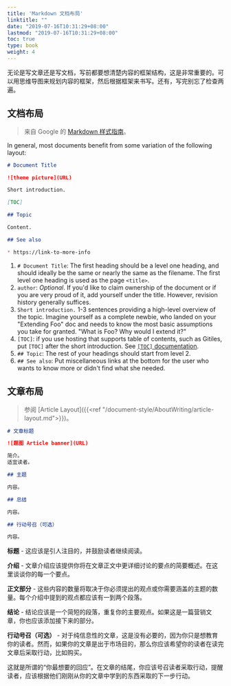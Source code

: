```yaml
---
title: 'Markdown 文档布局'
linktitle: ""
date: "2019-07-16T10:31:29+08:00"
lastmod: "2019-07-16T10:31:29+08:00"
toc: true
type: book
weight: 4
---
```



无论是写文章还是写文档，写前都要想清楚内容的框架结构，这是非常重要的。可以用思维导图来规划内容的框架，然后根据框架来书写。还有，写完别忘了检查两遍。

## 文档布局

> 来自 Google 的 [Markdown 样式指南](https://github.com/google/styleguide/blob/gh-pages/docguide/style.md)。
>

In general, most documents benefit from some variation of the following layout:

```markdown
# Document Title

![theme picture](URL)

Short introduction.

[TOC]

## Topic

Content.

## See also

* https://link-to-more-info
```

1. `# Document Title`: The first heading should be a level one heading, and should ideally be the same or nearly the same as the filename. The first level one heading is used as the page `<title>`.
2. `author`: *Optional*. If you'd like to claim ownership of the document or if you are very proud of it, add yourself under the title. However, revision history generally suffices.
3. `Short introduction.` 1-3 sentences providing a high-level overview of the topic. Imagine yourself as a complete newbie, who landed on your \"Extending Foo\" doc and needs to know the most basic assumptions you take for granted. \"What is Foo? Why would I extend it?\"
4. `[TOC]`: if you use hosting that supports table of contents, such as Gitiles, put `[TOC]` after the short introduction. See [`[TOC]` documentation](https://gerrit.googlesource.com/gitiles/+/master/Documentation/markdown.md#Table-of-contents).
5. `## Topic`: The rest of your headings should start from level 2.
6. `## See also`: Put miscellaneous links at the bottom for the user who wants to know more or didn't find what she needed.



## 文章布局

> 参阅 [Article Layout]({{<ref "/document-style/AboutWriting/article-layout.md">}})。

```markdown
# 文章标题

![题图 Article banner](URL)

简介。
适宜读者。

## 主题

内容。

## 总结

内容。

## 行动号召（可选）

内容。
```

**标题** - 这应该是引人注目的，并鼓励读者继续阅读。

**介绍** - 文章介绍应该提供你将在文章正文中更详细讨论的要点的简要概述。在这里谈谈你的每一个要点。

**正文部分** - 这些内容的数量将取决于你必须提出的观点或你需要涵盖的主题的数量。每个介绍中提到的观点都应该有一到两个段落。

**结论** - 结论应该是一个简短的段落，重复你的主要观点。如果这是一篇营销文章，你也应该添加接下来的部分。

**行动号召（可选）** - 对于纯信息性的文章，这是没有必要的，因为你只是想教育你的读者。然而，如果你的文章是出于市场目的，那么你应该希望你的读者在读完文章后采取行动，比如购买。

这就是所谓的“你最想要的回应”。在文章的结尾，你应该号召读者采取行动，提醒读者，应该根据他们刚刚从你的文章中学到的东西采取的下一步行动。
